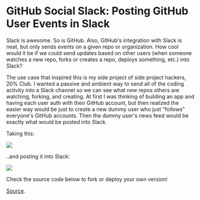 
# GitHub Social Slack: Posting GitHub User Events in Slack

Slack is awesome. So is GitHub. Also, GitHub's integration with Slack is neat, but only sends events on a given repo or organization. How cool would it be if we could send updates based on other users (when someone watches a new repo, forks or creates a repo, deploys something, etc.) into Slack?

The use case that inspired this is my side project of side project hackers, 20% Club. I wanted a passive and ambient way to send all of the coding activity into a Slack channel so we can see what new repos others are watching, forking, and creating. At first I was thinking of building an app and having each user auth with their GitHub account, but then realized the easier way would be just to create a new dummy user who just "follows" everyone's GitHub accounts. Then the dummy user's news feed would be exactly what would be posted into Slack.

Taking this:

![](https://camo.githubusercontent.com/ef6090465557faa52e02076e4684268c652ce047/687474703a2f2f692e696d6775722e636f6d2f694b69756765322e706e67)

..and posting it into Slack:

![](https://camo.githubusercontent.com/281e140794314d3adcba06a595a5590d828ccc34/687474703a2f2f692e696d6775722e636f6d2f34693866376b772e706e67)

Check the source code below to fork or deploy your own version!

[Source](https://github.com/lambtron/github-social-slack).